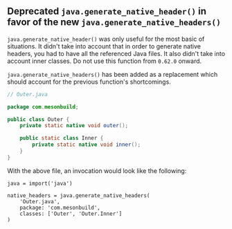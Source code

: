 ## Deprecated `java.generate_native_header()` in favor of the new `java.generate_native_headers()`

`java.generate_native_header()` was only useful for the most basic of
situations. It didn't take into account that in order to generate native
headers, you had to have all the referenced Java files. It also didn't take
into account inner classes. Do not use this function from `0.62.0` onward.

`java.generate_native_headers()` has been added as a replacement which should account for the previous function's shortcomings.

```java
// Outer.java

package com.mesonbuild;

public class Outer {
    private static native void outer();

    public static class Inner {
        private static native void inner();
    }
}
```

With the above file, an invocation would look like the following:

```meson
java = import('java')

native_headers = java.generate_native_headers(
    'Outer.java',
    package: 'com.mesonbuild',
    classes: ['Outer', 'Outer.Inner']
)
```
